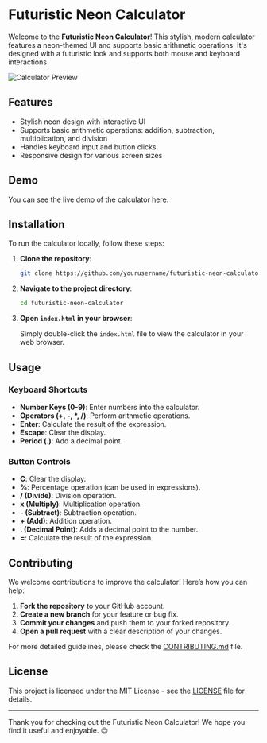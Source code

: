 # Futuristic Neon Calculator

Welcome to the **Futuristic Neon Calculator**! This stylish, modern calculator features a neon-themed UI and supports basic arithmetic operations. It's designed with a futuristic look and supports both mouse and keyboard interactions.

![Calculator Preview](priviwe.png)

## Features

- Stylish neon design with interactive UI
- Supports basic arithmetic operations: addition, subtraction, multiplication, and division
- Handles keyboard input and button clicks
- Responsive design for various screen sizes

## Demo

You can see the live demo of the calculator [here](https://quicksilver-lab.github.io/Calculator-futuristic/).

## Installation

To run the calculator locally, follow these steps:

1. **Clone the repository**:

    ```bash
    git clone https://github.com/yourusername/futuristic-neon-calculator.git
    ```

2. **Navigate to the project directory**:

    ```bash
    cd futuristic-neon-calculator
    ```

3. **Open `index.html` in your browser**:

    Simply double-click the `index.html` file to view the calculator in your web browser.

## Usage

### Keyboard Shortcuts

- **Number Keys (0-9)**: Enter numbers into the calculator.
- **Operators (+, -, *, /)**: Perform arithmetic operations.
- **Enter**: Calculate the result of the expression.
- **Escape**: Clear the display.
- **Period (.)**: Add a decimal point.

### Button Controls

- **C**: Clear the display.
- **%**: Percentage operation (can be used in expressions).
- **/ (Divide)**: Division operation.
- **x (Multiply)**: Multiplication operation.
- **- (Subtract)**: Subtraction operation.
- **+ (Add)**: Addition operation.
- **. (Decimal Point)**: Adds a decimal point to the number.
- **=**: Calculate the result of the expression.

## Contributing

We welcome contributions to improve the calculator! Here’s how you can help:

1. **Fork the repository** to your GitHub account.
2. **Create a new branch** for your feature or bug fix.
3. **Commit your changes** and push them to your forked repository.
4. **Open a pull request** with a clear description of your changes.

For more detailed guidelines, please check the [CONTRIBUTING.md](link-to-your-contributing-guidelines) file.

## License

This project is licensed under the MIT License - see the [LICENSE](LICENSE) file for details.

---

Thank you for checking out the Futuristic Neon Calculator! We hope you find it useful and enjoyable. 😊
